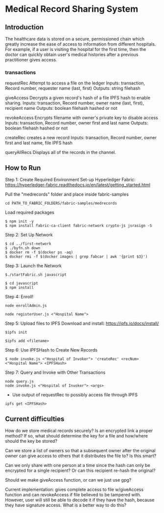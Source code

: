 # Medical Record Sharing System
## Introduction
The healthcare data is stored on a secure, permissioned chain which greatly increase the ease of access to information from different hospitals. For example, if a user is visiting the hospital for the first time, then the doctor can quickly obtain user's medical histories after a previous practitioner gives access. 

### transactions
requestRec
Attempt to access a file on the ledger
Inputs: transaction, Record number, requester name (last, first)
Outputs: string filehash

giveAccess
Decrypts a given record's hash of a file IPFS hash to enable sharing.
Inputs: transaction, Record number, owner name (last, first), recipient name
Outputs: boolean filehash hashed or not

revokeAccess
Encrypts filename with owner's private key to disable access
Inputs: transaction, Record number, owner first and last name
Outputs: boolean filehash hashed or not

createRec
creates a new record 
Inputs: transaction, Record number, owner first and last name, file IPFS hash

queryAllRecs
Displays all of the records in the channel.



## How to Run

Step 1: Create Required Environment
Set-up Hyperledger Fabric: https://hyperledger-fabric.readthedocs.io/en/latest/getting_started.html

Pull the "medrecords" folder and place inside fabric-samples
```
cd PATH_TO_FABRIC_FOLDERS/fabric-samples/medrecords
```
Load required packages
```
$ npm init -y
$ npm install fabric-ca-client fabric-network crypto-js jsrasign -S
```

Step 2: Set Up Network
```
$ cd ../first-network
$ ./byfn.sh down
$ docker rm -f $(docker ps -aq)
$ docker rmi -f $(docker images | grep fabcar | awk '{print $3}')
```

Step 3: Launch the Network
```
$./startFabric.sh javascript

$ cd javascript
$ npm install
```

Step 4: Enroll!
```
node enrollAdmin.js

node registerUser.js <"Hospital Name">
```

Step 5: Upload files to IPFS
Download and install: https://ipfs.io/docs/install/
```
$ipfs init

$ipfs add <filename>
```

Step 6: Use IPFSHash to Create New Records

```
$ node invoke.js <"Hospital of Invoker"> 'createRec' <recNum> <"Hospital Name"> <IPFSHash>
```

Step 7: Query and Invoke with Other Transactions
```
node query.js
node invoke.js <"Hospital of Invoker"> <args>
```
* Use output of requestRec to possibly access file through IPFS
```
ipfs get <IPFSHash>
```


## Current difficulties
How do we store medical records securely? Is an encrypted link a proper method? If so, what should determine the key for a file and how/where should the key be stored?

Can we store a list of owners so that a subsequent owner after the original owner can give access to others that it distributes the file to? Is this smart?

Can we only share with one person at a time since the hash can only be encrypted for a single recipient? Or can this recipient re-hash the original?

Should we make giveAccess function, or can we just use gpg?

Current implementation: gives complete access to file w/giveAccess function and can revokeAccess if file believed to be tampered with. However, user will still be able to decode it if they have the hash, because they have signature access. What is a better way to do this?